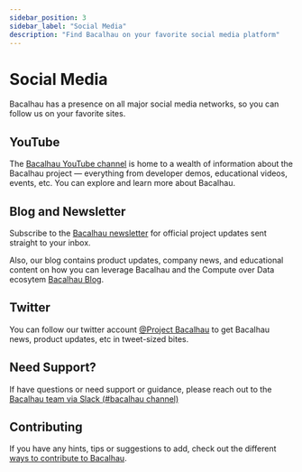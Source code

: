 ```yaml
---
sidebar_position: 3
sidebar_label: "Social Media"
description: "Find Bacalhau on your favorite social media platform"
---
```


# Social Media

Bacalhau has a presence on all major social media networks, so you can follow us on your favorite sites.

## YouTube

The [Bacalhau YouTube channel](https://www.youtube.com/channel/UC45IQagLzNR3wdNCUn4vi0A) is home to a wealth of information about the Bacalhau project — everything from developer demos, educational videos, events, etc. You can explore and learn more about Bacalhau.

## Blog and Newsletter

Subscribe to the [Bacalhau newsletter](https://bacalhau.substack.com/) for official project updates sent straight to your inbox.

Also, our blog contains product updates, company news, and educational content on how you can leverage Bacalhau and the Compute over Data ecosytem [Bacalhau Blog](https://bacalhau.substack.com/).

## Twitter

You can follow our twitter account [@Project Bacalhau](https://twitter.com/BacalhauProject) to get Bacalhau news, product updates, etc in tweet-sized bites.

## Need Support?

If have questions or need support or guidance, please reach out to the [Bacalhau team via Slack (#bacalhau channel)](https://bit.ly/bacalhau-project-slack)

## Contributing

If you have any hints, tips or suggestions to add, check out the different [ways to contribute to Bacalhau](/docs/community/ways-to-contribute.md).
